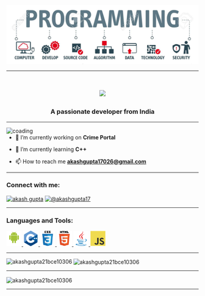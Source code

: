 
![logo](https://github.com/AkashGupta21BCE10306/AkashGupta21BCE10306/blob/main/logo2.png)
<hr>
<h1 align="center">
    <img src="https://readme-typing-svg.herokuapp.com/?font=Righteous&size=35&center=true&vCenter=true&width=500&height=70&duration=4000&lines=Hi+There!+👋;+I'm+Akash+Gupta!;" />
</h1>

<h3 align="center">A passionate developer from India</h3>
<hr>
<img align="right" alt="coading" width= "530"; src="https://user-images.githubusercontent.com/115187902/230700872-d5f44b85-56c7-4e27-80a4-6e2db901e60c.gif">


- 🔭 I’m currently working on **Crime Portal**

- 🌱 I’m currently learning **C++**

- 📫 How to reach me **akashgupta17026@gmail.com**
<hr>
<h3 align="left">Connect with me:</h3>
<p align="left">
<a href="https://linkedin.com/in/akash gupta" target="blank"><img align="center" src="https://raw.githubusercontent.com/rahuldkjain/github-profile-readme-generator/master/src/images/icons/Social/linked-in-alt.svg" alt="akash gupta" height="30" width="40" /></a>
<a href="https://www.hackerrank.com/@akashgupta17" target="blank"><img align="center" src="https://raw.githubusercontent.com/rahuldkjain/github-profile-readme-generator/master/src/images/icons/Social/hackerrank.svg" alt="@akashgupta17" height="30" width="40" /></a>
</p>
<hr>
<h3 align="left">Languages and Tools:</h3>
<p align="left"> <a href="https://developer.android.com" target="_blank" rel="noreferrer"> <img src="https://raw.githubusercontent.com/devicons/devicon/master/icons/android/android-original-wordmark.svg" alt="android" width="40" height="40"/> </a> <a href="https://www.w3schools.com/cpp/" target="_blank" rel="noreferrer"> <img src="https://raw.githubusercontent.com/devicons/devicon/master/icons/cplusplus/cplusplus-original.svg" alt="cplusplus" width="40" height="40"/> </a> <a href="https://www.w3schools.com/css/" target="_blank" rel="noreferrer"> <img src="https://raw.githubusercontent.com/devicons/devicon/master/icons/css3/css3-original-wordmark.svg" alt="css3" width="40" height="40"/> </a> <a href="https://www.w3.org/html/" target="_blank" rel="noreferrer"> <img src="https://raw.githubusercontent.com/devicons/devicon/master/icons/html5/html5-original-wordmark.svg" alt="html5" width="40" height="40"/> </a> <a href="https://www.java.com" target="_blank" rel="noreferrer"> <img src="https://raw.githubusercontent.com/devicons/devicon/master/icons/java/java-original.svg" alt="java" width="40" height="40"/> </a> <a href="https://developer.mozilla.org/en-US/docs/Web/JavaScript" target="_blank" rel="noreferrer"> <img src="https://raw.githubusercontent.com/devicons/devicon/master/icons/javascript/javascript-original.svg" alt="javascript" width="40" height="40"/> </a> </p><hr>

<p><img align="left" src="https://github-readme-stats.vercel.app/api/top-langs?username=akashgupta21bce10306&show_icons=true&locale=en&layout=compact" alt="akashgupta21bce10306" /></p>

<p>&nbsp;<img align="center" src="https://github-readme-stats.vercel.app/api?username=akashgupta21bce10306&show_icons=true&locale=en" alt="akashgupta21bce10306" /></p> 
<hr>

<p><img align="center" src="https://github-readme-streak-stats.herokuapp.com/?user=akashgupta21bce10306&" alt="akashgupta21bce10306" /></p> <hr>
